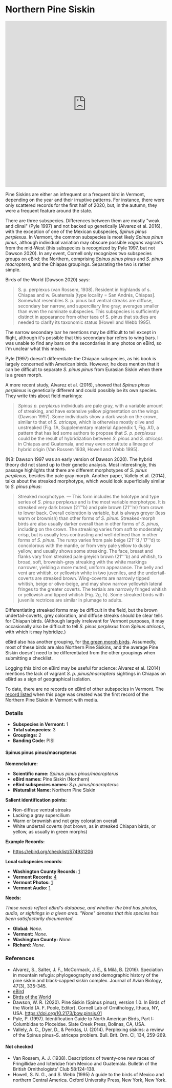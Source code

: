 # Northern Pine Siskin

<iframe width="640" height="518" src="https://macaulaylibrary.org/asset/271711911/embed/640" frameborder="0" allowfullscreen style="width:6040px;max-width:100%;"></iframe>

Pine Siskins are either an infrequent or a frequent bird in Vermont, depending on the year and their irruptive patterns. For instance, there were only scattered records for the first half of 2020, but, in the autumn, they were a frequent feature around the state.

There are three subspecies. Differences between them are mostly "weak and clinal" (Pyle 1997) and not backed up genetically (Alvarez et  al. 2016), with the exception of one of the Mexican subspecies, _Spinus pinus perplexus_. In Vermont, the common subspecies is most likely _Spinus pinus pinus_, although individual variation may obscure possible _vagans_ vagrants from the mid-West (this subspecies is recognized by Pyle 1997, but not Dawson 2020). In any event, Cornell only recognizes two subspecies groups on eBird: the Northern, comprising _Spinus pinus pinus_ and _S. pinus macroptera_, and the Chiapas groupings. Separating the two is rather simple.

Birds of the World (Dawson 2020) says:

> S. p. perplexus (van Rossem, 1938). Resident in highlands of s. Chiapas and w. Guatemala [type locality = San Andrés, Chiapas]. Somewhat resembles S. p. pinus but ventral streaks are diffuse, secondary bar narrow, and superciliary line gray; averages smaller than even the nominate subspecies. This subspecies is sufficiently distinct in appearance from other taxa of S. pinus that studies are needed to clarify its taxonomic status (Howell and Webb 1995).

The narrow secondary bar he mentions may be difficult to tell except in flight, although it's possible that this secondary bar refers to wing bars. I was unable to find any bars on the secondaries in any photos on eBird, so I'm unclear what this means.

Pyle (1997) doesn't differentiate the Chiapan subspecies, as his book is largely concerned with American birds. However, he does mention that it can be difficult to separate _S. pinus pinus_ from Eurasian Siskin when there is a green morph.

A more recent study, Alvarez et al. (2016), showed that _Spinus pinus perplexus_ is genetically different and could possibly be its own species. They write this about field markings:

> _Spinus p. perplexus_ individuals are pale gray, with a variable amount of streaking, and have extensive yellow pigmentation on the wings (Dawson 1997). Some individuals show a dark wash on the crown, similar to that of _S. atriceps_, which is otherwise mostly olive and unstreaked (Fig. 1A, Supplementary material Appendix 1, Fig. A1), a pattern that has led some authors to propose that _S. p. perplexus_ could be the result of hybridization between _S. pinus_ and _S. atriceps_ in Chiapas and Guatemala, and may even constitute a lineage of hybrid origin (Van Rossem 1938, Howell and Webb 1995).

(NB: Dawson 1997 was an early version of Dawson 2020). The hybrid theory did not stand up to their genetic analysis. Most interestingly, this passage highlights that there are different morphotypes of _S. pinus perplexus_, besides the pale gray morph. Another paper, Vallely et al. (2014), talks about the streaked morphotype, which would look superficially similar to _S. pinus pinus_:

> Streaked morphotype. — This form includes the holotype and type series of _S. pinus perplexus_ and is the most variable morphotype. It is streaked very dark brown (21’’’b) and pale brown (21’’’m) from crown to lower back. Overall coloration is variable, but is always greyer (less warm or brownish) than other forms of _S. pinus_. Streaked-morph birds are also usually darker overall than in other forms of _S. pinus_, including on the crown. The streaking varies from soft to moderately crisp, but is usually less contrasting and well defined than in other forms of _S. pinus_. The rump varies from pale beige (21’’’d / 17’’’d) to concolorous with the mantle, or from very pale yellow to dusky yellow, and usually shows some streaking. The face, breast and flanks vary from streaked pale greyish brown (21’’’’b) and whitish, to broad, soft, brownish-grey streaking with the white markings narrower, yielding a more muted, uniform appearance. The belly and vent are whitish, or yellowish white in two juveniles, and the undertail-coverts are streaked brown. Wing-coverts are narrowly tipped whitish, beige or olive-beige, and may show narrow yellowish lateral fringes to the greater coverts. The tertials are narrowly fringed whitish or yellowish and tipped whitish (Fig. 2g, h). Some streaked birds with juvenile rectrices are similar in plumage to adults.

Differentiating streaked forms may be difficult in the field, but the brown undertail-coverts, grey coloration, and diffuse streaks should be clear tells for Chiapan birds. (Although largely irrelevant for Vermont purposes, it may occasionally also be difficult to tell _S. pinus perplexus_ from _Spinus atriceps_, with which it may hybridize.)

eBird also has another grouping, for [the green morph birds](https://ebird.org/media/catalog?taxonCode=pinsis3&view=Grid&sort=rating_rank_desc&q=Pine%20Siskin%20(green%20morph)%20-%20Spinus%20pinus%20(green%20morph)). Assumedly, most of these birds are also Northern Pine Siskins, and the average Pine Siskin doesn't need to be differentiated from the other groupings when submitting a checklist.

Logging this bird on eBird may be useful for science: Alvarez et al. (2014) mentions the lack of vagrant _S. p. pinus/macroptera_ sightings in Chiapas on eBird as a sign of geographical isolation.

To date, there are no records on eBird of other subspecies in Vermont. The [record listed](https://ebird.org/checklist/S74931206) when this page was created was the first record of the Northern Pine Siskin in Vermont with media.

### Details

- **Subspecies in Vermont:** 1
- **Total subspecies:** 3
- **Groupings:** 2
- **Banding Code:** PISI

#### Spinus pinus pinus/macropterus

**Nomenclature:**
- **Scientific name:** _Spinus pinus pinus/macropterus_
- **eBird names:** Pine Siskin (Northern)
- **eBird subspecies names:** _S.p. pinus/macropterus_
- **iNaturalist Name:** Northern Pine Siskin

**Salient identification points:**
- Non-diffuse ventral streaks
- Lacking a gray supercilium
- Warm or brownish and not grey coloration overall
- White undertail coverts (not brown, as in streaked Chiapan birds, or yellow, as usually in green morphs)

**Example Records:**
- https://ebird.org/checklist/S74931206

**Local subspecies records**:
- **Washington County Records:** [1](https://ebird.org/map/pinsis1?neg=true&env.minX=&env.minY=&env.maxX=&env.maxY=&zh=false&gp=false&ev=Z&mr=1-12&bmo=1&emo=12&yr=all&byr=1900&eyr=2020)
- **Vermont Records:** [4](https://ebird.org/map/pinsis1?neg=true&env.minX=&env.minY=&env.maxX=&env.maxY=&zh=false&gp=false&ev=Z&mr=1-12&bmo=1&emo=12&yr=all&byr=1900&eyr=2020)
- **Vermont Photos:** [1](https://ebird.org/media/catalog?taxonCode=pinsis1&region=Vermont,%20United%20States%20(US)&regionCode=US-VT&q=Pine%20Siskin%20(Northern)%20-%20Spinus%20pinus%20pinus/macropterus)
- **Vermont Audio:** [1](https://ebird.org/media/catalog?taxonCode=pinsis1&mediaType=a&region=Vermont,%20United%20States%20(US)&regionCode=US-VT&q=Pine%20Siskin%20(Northern)%20-%20Spinus%20pinus%20pinus/macropterus)

**Needs:**

_These needs reflect eBird's database, and whether the bird has photos, audio, or sightings in a given area. "None" denotes that this species has been satisfactorily documented._

- **Global:** _None._
- **Vermont:** _None._
- **Washington County:** _None._
- **Richard:** _None._

### References

- Alvarez, S., Salter, J. F., McCormack, J. E., & Milá, B. (2016). Speciation in mountain refugia: phylogeography and demographic history of the pine siskin and black‐capped siskin complex. Journal of Avian Biology, 47(3), 335-345.
- [eBird](https://ebird.org/species/amerob)
- [Birds of the World](https://birdsoftheworld.org/bow/species/amerob/cur/systematics)
- Dawson, W. R. (2020). Pine Siskin (Spinus pinus), version 1.0. In Birds of the World (A. F. Poole, Editor). Cornell Lab of Ornithology, Ithaca, NY, USA. https://doi.org/10.2173/bow.pinsis.01
- Pyle, P. (1997). Identification Guide to North American Birds, Part I: Columbidae to Ploceidae. Slate Creek Press, Bolinas, CA, USA.
- Vallely, A. C., Dyer, D., & Perktaş, U. (2014). Perplexing siskins: a review of the Spinus pinus–S. atriceps problem. Bull. Brit. Orn. Cl, 134, 259-269.

#### Not checked

-  Van Rossem, A. J. (1938). Descriptions of twenty-one new races of Fringillidae and Icteridae from Mexico and Guatemala. Bulletin of the British Ornithologists' Club 58:124-138.
-  Howell, S. N. G., and S. Webb (1995) A guide to the birds of Mexico and northern Central America. Oxford University Press, New York, New York.